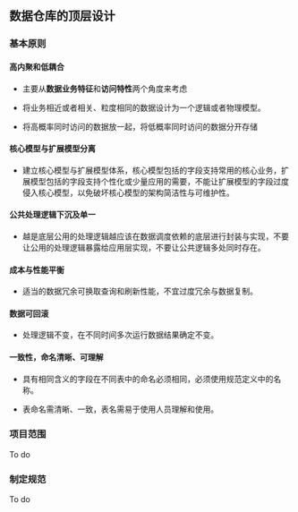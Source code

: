 ## 数据仓库的顶层设计
### 基本原则
#### 高内聚和低耦合

  - 主要从**数据业务特征**和**访问特性**两个角度来考虑 

  - 将业务相近或者相关、粒度相同的数据设计为一个逻辑或者物理模型。  

  - 将高概率同时访问的数据放一起，将低概率同时访问的数据分开存储  


#### 核心模型与扩展模型分离  

  - 建立核心模型与扩展模型体系，核心模型包括的字段支持常用的核心业务，扩展模型包括的字段支持个性化或少量应用的需要，不能让扩展模型的字段过度侵入核心模型，以免破坏核心模型的架构简洁性与可维护性。

#### 公共处理逻辑下沉及单一  

  - 越是底层公用的处理逻辑越应该在数据调度依赖的底层进行封装与实现，不要让公用的处理逻辑暴露给应用层实现，不要让公共逻辑多处同时存在。

#### 成本与性能平衡  

  - 适当的数据冗余可换取查询和刷新性能，不宜过度冗余与数据复制。

#### 数据可回滚  

  - 处理逻辑不变，在不同时间多次运行数据结果确定不变。

#### 一致性，命名清晰、可理解  

  - 具有相同含义的字段在不同表中的命名必须相同，必须使用规范定义中的名称。  

  - 表命名需清晰、一致，表名需易于使用人员理解和使用。
### 项目范围
To do

### 制定规范
To do